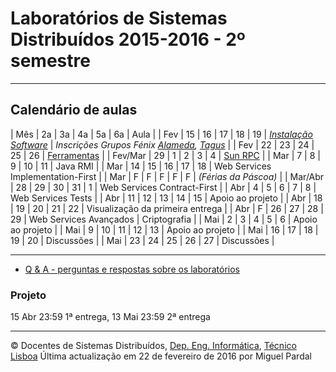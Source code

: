 

# Laboratórios de Sistemas Distribuídos 2015-2016 - 2º semestre



* * *



## Calendário de aulas

| Mês | 2a | 3a | 4a | 5a | 6a | Aula |
| Fev | 15 | 16 | 17 | 18 | 19 | _[Instalação Software](software/index.html)_ | _Inscrições Grupos Fénix [Alameda](https://fenix.tecnico.ulisboa.pt/disciplinas/SDis126451113/2015-2016/2-semestre), [Tagus](https://fenix.tecnico.ulisboa.pt/disciplinas/SDis151113/2015-2016/2-semestre)_ |
| Fev | 22 | 23 | 24 | 25 | 26 | [Ferramentas](02-tools/index.html) |
| Fev/Mar | 29 | 1 | 2 | 3 | 4 | [Sun RPC](03-rpc/index.html) |
| Mar | 7 | 8 | 9 | 10 | 11 | Java RMI |
| Mar | 14 | 15 | 16 | 17 | 18 | Web Services Implementation-First |
| Mar | F | F | F | F | F | _(Férias da Páscoa)_ |
| Mar/Abr | 28 | 29 | 30 | 31 | 1 | Web Services Contract-First |
| Abr | 4 | 5 | 6 | 7 | 8 | Web Services Tests |
| Abr | 11 | 12 | 13 | 14 | 15 | Apoio ao projeto |
| Abr | 18 | 19 | 20 | 21 | 22 | Visualização da primeira entrega |
| Abr | F | 26 | 27 | 28 | 29 | Web Services Avançados | Criptografia |
| Mai | 2 | 3 | 4 | 5 | 6 | Apoio ao projeto |
| Mai | 9 | 10 | 11 | 12 | 13 | Apoio ao projeto |
| Mai | 16 | 17 | 18 | 19 | 20 | Discussões |
| Mai | 23 | 24 | 25 | 26 | 27 | Discussões |

* * *

*   [Q & A - perguntas e respostas sobre os laboratórios](proj/faq.html)

### Projeto

<span class="entrega">15 Abr 23:59</span> 1ª entrega, <span class="entrega">13 Mai 23:59</span> 2ª entrega

* * *



© Docentes de Sistemas Distribuídos, [Dep. Eng. Informática](http://www.dei.tecnico.ulisboa.pt/), [Técnico Lisboa](http://www.ist.eu)
Última actualização em 22 de fevereiro de 2016 por Miguel Pardal

